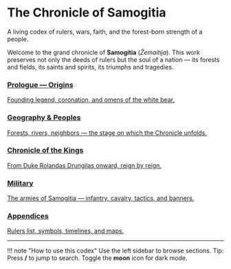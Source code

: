 
<!-- Hero -->
<div class="hero">
  <div>
    <h1>The Chronicle of Samogitia</h1>
    <p>A living codex of rulers, wars, faith, and the forest-born strength of a people.</p>
  </div>
</div>

Welcome to the grand chronicle of **Samogitia** (*Žemaitija*). This work preserves not only the deeds of rulers but the soul of a nation — its forests and fields, its saints and spirits, its triumphs and tragedies.

<div class="cards">
  <a class="card" href="prologue/origins/">
    <h3>Prologue — Origins</h3>
    <p>Founding legend, coronation, and omens of the white bear.</p>
  </a>
  <a class="card" href="prologue/geography/">
    <h3>Geography & Peoples</h3>
    <p>Forests, rivers, neighbors — the stage on which the Chronicle unfolds.</p>
  </a>
  <a class="card" href="chronicle/01-first-ruler/">
    <h3>Chronicle of the Kings</h3>
    <p>From Duke Rolandas Drungilas onward, reign by reign.</p>
  </a>
  <a class="card" href="culture/military/">
    <h3>Military</h3>
    <p>The armies of Samogitia — infantry, cavalry, tactics, and banners.</p>
  </a>
  <a class="card" href="appendices/rulers-list/">
    <h3>Appendices</h3>
    <p>Rulers list, symbols, timelines, and maps.</p>
  </a>
</div>

---

!!! note "How to use this codex"
    Use the left sidebar to browse sections. Tip: Press **/** to jump to search. Toggle the **moon** icon for dark mode.
